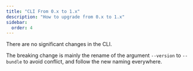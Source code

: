 ```yaml
---
title: "CLI From 0.x to 1.x"
description: "How to upgrade from 0.x to 1.x"
sidebar:
  order: 4
---
```


There are no significant changes in the CLI.

The breaking change is mainly the rename of the argument `--version` to `--bundle` to avoid conflict, and follow the new naming everywhere.
